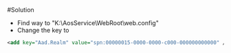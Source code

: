 #Solution

- Find way to "K:\AosService\WebRoot\web.config"
- Change the key to

```xml
<add key="Aad.Realm" value="spn:00000015-0000-0000-c000-000000000000" />
```
